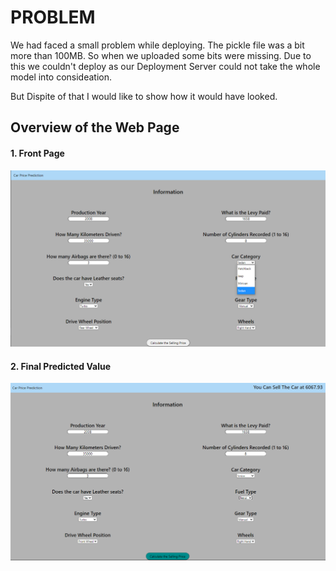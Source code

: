 # PROBLEM
We had faced a small problem while deploying. The pickle file was a bit more than 100MB. So when we uploaded some bits were missing.
Due to this we couldn't deploy as our Deployment Server could not take the whole model into consideation.

But Dispite of that I would like to show how it would have looked.

## Overview of the Web Page
#### 1. Front Page
![Alt Text](Images/Front_Page.png)

#### 2. Final Predicted Value
![Alt Text](Images/Final.png)
